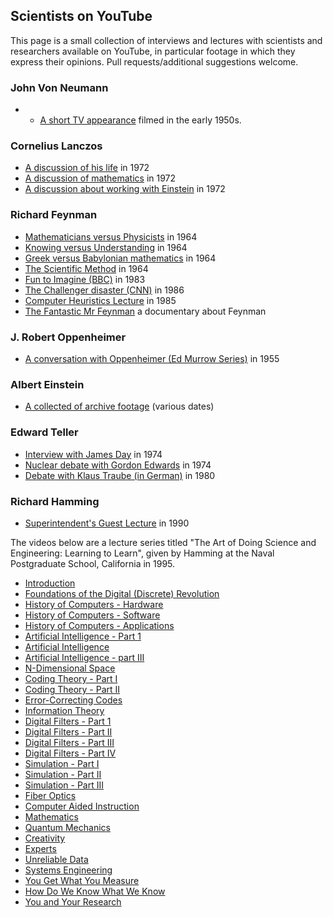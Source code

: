 Scientists on YouTube
---

This page is a small collection of interviews and lectures with scientists and 
researchers available on YouTube, in particular footage in which they express 
their opinions. Pull requests/additional suggestions welcome.

### John Von Neumann 

* - [A short TV appearance](https://www.youtube.com/watch?v=vLbllFHBQM4) filmed in the early 1950s. 

### Cornelius Lanczos

* [A discussion of his life](https://www.youtube.com/watch?v=PO6xtSxB5Vg) in 1972
* [A discussion of mathematics](https://www.youtube.com/watch?v=avSHHi9QCjA) in 1972
* [A discussion about working with Einstein](https://www.youtube.com/watch?v=Akf-aF06h5A) in 1972

### Richard Feynman

* [Mathematicians versus Physicists](https://www.youtube.com/watch?v=obCjODeoLVw) in 1964 
* [Knowing versus Understanding](https://www.youtube.com/watch?v=NM-zWTU7X-k) in 1964 
* [Greek versus Babylonian mathematics](https://www.youtube.com/watch?v=YaUlqXRPMmY) in 1964
* [The Scientific Method](https://www.youtube.com/watch?v=EYPapE-3FRw) in 1964
* [Fun to Imagine (BBC)](https://www.youtube.com/watch?v=GqvggMpJgL0) in 1983
* [The Challenger disaster (CNN)](https://www.youtube.com/watch?v=4kpDg7MjHps) in 1986
* [Computer Heuristics Lecture](https://www.youtube.com/watch?v=EKWGGDXe5MA) in 1985
* [The Fantastic Mr Feynman](https://www.youtube.com/watch?v=LyqleIxXTpw) a documentary about Feynman

### J. Robert Oppenheimer

* [A conversation with Oppenheimer (Ed Murrow Series)](https://www.youtube.com/watch?v=lVCL3Rnr8xE) in 1955

### Albert Einstein

* [A collected of archive footage](https://www.youtube.com/watch?v=OamFZCFfQkg) (various dates)

### Edward Teller

* [Interview with James Day](https://www.youtube.com/watch?v=z8uZKs0Pv68) in 1974
* [Nuclear debate with Gordon Edwards](https://www.youtube.com/watch?v=RZy10obDkoo) in 1974
* [Debate with Klaus Traube (in German)](https://www.youtube.com/watch?v=t7g3XzWiamA) in 1980


### Richard Hamming

* [Superintendent's Guest Lecture](https://www.youtube.com/watch?v=8LU-6LZoX-A&list=PL2FF649D0C4407B30&index=32) in 1990

The videos below are a lecture series titled "The Art of Doing Science and Engineering: Learning to Learn", given by Hamming at the Naval Postgraduate School, California in 1995. 

* [Introduction](https://www.youtube.com/watch?v=AD4b-52jtos) 
* [Foundations of the Digital (Discrete) Revolution](https://www.youtube.com/watch?v=x2i5w9onAsY&list=PL2FF649D0C4407B30&index=2)
* [History of Computers - Hardware](https://www.youtube.com/watch?v=b5VItZ6qFyo&list=PL2FF649D0C4407B30&index=3)
* [History of Computers - Software](https://www.youtube.com/watch?v=2e5_Z6oZ0rM&index=4&list=PL2FF649D0C4407B30)
* [History of Computers - Applications](https://www.youtube.com/watch?v=Au6kopvPKCI&index=5&list=PL2FF649D0C4407B30)
* [Artificial Intelligence - Part 1](https://www.youtube.com/watch?v=aq_PLEQ9YzI&index=6&list=PL2FF649D0C4407B30) 
* [Artificial Intelligence](https://www.youtube.com/watch?v=URp-uq3_T3Q&list=PL2FF649D0C4407B30&index=7) 
* [Artificial Intelligence - part III](https://www.youtube.com/watch?v=GaGGcMyi9BA&index=8&list=PL2FF649D0C4407B30) 
* [N-Dimensional Space](https://www.youtube.com/watch?v=uU_Q2a0S0zI&list=PL2FF649D0C4407B30&index=9) 
* [Coding Theory - Part I](https://www.youtube.com/watch?v=vNpQL8jo4BI&list=PL2FF649D0C4407B30&index=10) 
* [Coding Theory - Part II](https://www.youtube.com/watch?v=zTzEL_MX2IA&index=11&list=PL2FF649D0C4407B30) 
* [Error-Correcting Codes](https://www.youtube.com/watch?v=BZh07Ew32UA&list=PL2FF649D0C4407B30&index=12) 
* [Information Theory](https://www.youtube.com/watch?v=YF2wOE66gfw) 
* [Digital Filters - Part 1](https://www.youtube.com/watch?v=2wO8ZHnn3Q4&index=14&list=PL2FF649D0C4407B30) 
* [Digital Filters - Part II](https://www.youtube.com/watch?v=WO4XLz8wFqM&list=PL2FF649D0C4407B30&index=15) 
* [Digital Filters - Part III](https://www.youtube.com/watch?v=vWhECe9MKWc&list=PL2FF649D0C4407B30&index=16) 
* [Digital Filters - Part IV](https://www.youtube.com/watch?v=oA5x6Ur02lI&index=17&list=PL2FF649D0C4407B30) 
* [Simulation - Part I](https://www.youtube.com/watch?v=O5Ml5kPouG8) 
* [Simulation - Part II](https://www.youtube.com/watch?v=JkrynGWfJng&list=PL2FF649D0C4407B30&index=19) 
* [Simulation - Part III](https://www.youtube.com/watch?v=uf-wC8OkJTM) 
* [Fiber Optics](https://www.youtube.com/watch?v=LdpRtfPv6fQ&index=21&list=PL2FF649D0C4407B30) 
* [Computer Aided Instruction](https://www.youtube.com/watch?v=zA3-mLhajkk&list=PL2FF649D0C4407B30&index=22) 
* [Mathematics](https://www.youtube.com/watch?v=Km9_rBUGYYk) 
* [Quantum Mechanics](https://www.youtube.com/watch?v=6oxz3ykLWLI) 
* [Creativity](https://www.youtube.com/watch?v=FlTybZvds0U) 
* [Experts](https://www.youtube.com/watch?v=KWNBzAgAiMc&index=26&list=PL2FF649D0C4407B30)
* [Unreliable Data](https://www.youtube.com/watch?v=N-0kk-qDpuI) 
* [Systems Engineering](https://www.youtube.com/watch?v=5vQ4CekU6sg&index=28&list=PL2FF649D0C4407B30) 
* [You Get What You Measure](https://www.youtube.com/watch?v=LNhcaVi3zPA&list=PL2FF649D0C4407B30&index=29) 
* [How Do We Know What We Know](https://www.youtube.com/watch?v=ZEjt5PerpeY) 
* [You and Your Research](https://www.youtube.com/watch?v=a1zDuOPkMSw) 
